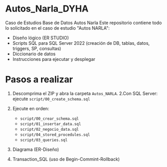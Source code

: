 # Autos_Narla_DYHA
Caso de Estudios Base de Datos Autos Narla 
Este repositorio contiene todo lo solicitado en el caso de estudio "Autos NARLA":
- Diseño lógico (ER STUDIO)
- Scripts SQL para SQL Server 2022 (creación de DB, tablas, datos, triggers, SP, consultas)
- Diccionario de datos
- Instrucciones para ejecutar y desplegar

# Pasos a realizar
1. Descomprima el ZIP y abra la carpeta `Autos_NARLA`.
2.Con SQL Server: ejecute `script/00_create_schema.sql` 
3. Ejecute en orden:
   - `script/00_crear_schema.sql`
   - `script/01_insertar_data.sql`
   - `script/02_negocio_data.sql`   
   - `script/04_stored_procedules.sql` 
   - `script/03_queries.sql`

4. Diagrama (ER-Diseño)
5. Transaction_SQL (uso de Begin-Commint-Rollback)

